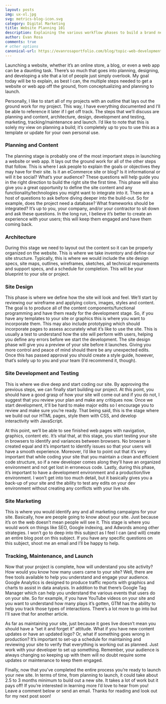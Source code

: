 ```yaml
---
layout: posts
img: ux-xl.jpg
svg: metrics-blog-icon.svg
category: Digital Marketing
title: Website Planning 101
description: Explaining the various workflow phases to build a brand new website - Evan Rosa's Portfolio
author: Evan Rosa
comments: true
# other options
canonical-url: https://evanrosaportfolio.com/blog/topic-web-development/2016-12-15-website-planning-101/
---
```


<article>
<p>Launching a website, whether it’s an online store, a blog, or even a web app can be a daunting task. There’s so much that goes into planning, designing, and developing a site that a lot of people just simply overlook. My goal today will be to explain, as best I can, the multiple steps needed to get a website or web app off the ground, from conceptualizing and planning to launch.</p>

<p>Personally, I like to start all of my projects with an outline that lays out the ground work for my project. This way, I have everything documented and I’ll be able to reference it later if I get off track. The steps that we’ll discuss are planning and content, architecture, design, development and testing, marketing, tracking/maintenance and launch. I’d like to note that this is solely my view on planning a build; it’s completely up to you to use this as a template or update for your own personal use.</p>


<h3><strong>Planning and Content</strong></h3>
<p>The planning stage is probably one of the most important steps in launching a website or web app. It lays out the ground work for all of the other steps that follow. This is where I ask people to explain the goals or objectives they may have for their site. Is it an eCommerce site or blog? Is it informational or will it be social? What’s your audience? These questions will help guide you in the right direction to build the right site the first time. This phase will also give you a great opportunity to define the site content and any functionality/technologies you might want to integrate into it. There are a host of questions to ask before diving deeper into the build-out. So for example, does the project need a database? What frameworks should be integrated? It’s up to you, your company, and/or your contractor to sit down and ask these questions. In the long run, I believe it’s better to create an experience with your users; this will keep them engaged and have them coming back.
</p>

<h3><strong>Architecture</strong></h3>
<p>During this stage we need to layout out the content so it can be properly organized on the website. This is where we take inventory and define our site structure. Typically, this is where we would include the site design specs, site maps, outlines, wireframes, sketches, all technical requirements and support specs, and a schedule for completion. This will be your blueprint to your site or project.</p>


<h3><strong>Site Design</strong></h3>
<p>This phase is where we define how the site will look and feel. We’ll start by reviewing our wireframe and applying colors, images, styles and content. The goal is to produce all of the content components/functional programming and have them ready for the development stage. So, if you have any templates to your site or graphics this is where you want to incorporate them. This may also include prototyping which should incorporate pages to assess accurately what it’s like to use the site. This is usually a test to understand how the site will perform with users, helping you define any errors before we start the development.
The site design phase will give you a preview of your site before it launches. Giving you more control and peace of mind should there be any unexpected edits. Once this has passed approval you should create a style guide, however, that’s solely up to you and your team (I’d recommend it, though).</p>


<h3><strong>Site Development and Testing</strong></h3>
<p>This is where we dive deep and start coding our site. By approving the previous steps, we can finally start building our project. At this point, you should have a good grasp of how your site will come out and if you do not, I suggest that you review your plan and make any critiques now. Once we start development, it'll be hard to make major edits so I encourage you to review and make sure you’re ready. That being said, this is the stage where we build out our HTML pages, style them with CSS, and develop interactivity with JavaScript.</p>

<p>At this point, we’ll be able to see finished web pages with navigation, graphics, content etc. It’s vital that, at this stage, you start testing your site in browsers to identify and variances between browsers. No browser is created equal and it’s important to identify issues so that your users will have a smooth experience. Moreover, I’d like to point out that it’s very important that while coding your site that you maintain a clean and efficient code structure, so if a new developer comes along they’ll have an organized environment and not get lost in erroneous code. Lastly, during this phase, it’s important to have a development environment and a production/live environment. I won’t get into too much detail, but it basically gives you a back-up of your site and the ability to test any edits on your dev environment without creating any conflicts with your live site.</p>


<h3><strong>Site Marketing</strong></h3>
<p>This is where you would identify any and all marketing campaigns for your site. Basically, how are people going to know about your site. Just because it’s on the web doesn’t mean people will see it. This stage is where you would work on things like SEO, Google indexing, and Adwords among other strategies. I won’t go to deep into this subject as I feel I can (and will) create an entire blog post on this subject. If you have any specific questions on this subject, shoot me an email and I’ll be happy to help.</p>


<h3><strong>Tracking, Maintenance, and Launch</strong></h3>
<p>Now that your project is complete, how will understand you site activity? How would you know how many users came to your site? Well, there are free tools available to help you understand and engage your audience. Google Analytics is designed to produce traffic reports with graphics and charts to assist in data analysis. In addition to that there’s Google Tag Manager which can help you understand the various events that users do on your site. So for example, if you have YouTube videos on your site and you want to understand how many plays it’s gotten, GTM has the ability to help you track those types of interactions. There’s a lot more to go into but I’ll save that for another article.</p>

<p>As far as maintaining your site, just because it goes live doesn’t mean you should have a “set it and forget it” attitude. What if you have new content updates or have an updated logo? Or, what if something goes wrong in production? It’s important to set-up a schedule for maintaining and reviewing your site to verify that everything is working out as planned. Just work with your developer to set up something. Remember, your audience is always changing so keeping up with them will no doubt require some updates or maintenance to keep them engaged.</p>

<p>Finally, now that you’ve completed the entire process you’re ready to launch your new site. In terms of time, from planning to launch, it could take about 2.5 to 3 months minimum to build out a new site. It takes a lot of work but it pays off! If you’re interested in learning more I’d love to hear from you! Leave a comment below or send an email. Thanks for reading and look out for my next post soon!   </p>

</article>
